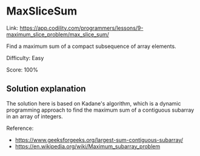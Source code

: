 # MaxSliceSum

Link: <https://app.codility.com/programmers/lessons/9-maximum_slice_problem/max_slice_sum/>

Find a maximum sum of a compact subsequence of array elements.

Difficulty: Easy

Score: 100%

## Solution explanation

The solution here is based on Kadane's algorithm, which is a dynamic programming approach to find the maximum sum of a contiguous subarray in an array of integers.

Reference:

- <https://www.geeksforgeeks.org/largest-sum-contiguous-subarray/>
- <https://en.wikipedia.org/wiki/Maximum_subarray_problem>
